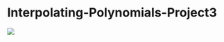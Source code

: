 # Interpolating-Polynomials-Project3

<img src="https://raw.githubusercontent.com/nps6-uwf/MethodsOfPolynomialInterpolation/c72b5020d311047bcaa47e503ad5a494f3233b4c/Paper/Methods%20of%20Polynomial%20Interpolation.pdf"></img>
